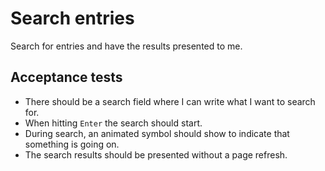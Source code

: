 # Search entries

Search for entries and have the results presented to me.

## Acceptance tests

- There should be a search field where I can write what I want to search for.
- When hitting `Enter` the search should start.
- During search, an animated symbol should show to indicate that something is going on.
- The search results should be presented without a page refresh.
